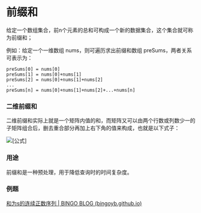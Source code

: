 # 前缀和

给定一个数组集合，前n个元素的总和可构成一个新的数据集合，这个集合就可称为前缀和；

例如：给定一个一维数组 nums，则可遍历求出前缀和数组 preSums，两者关系可表示为：

```
preSums[0] = nums[0]
preSums[1] = nums[0]+nums[1]
preSums[2] = nums[0]+nums[1]+nums[2]
...
preSums[n] = nums[0]+nums[1]+nums[2]+...+nums[n]
```

### 二维前缀和

二维前缀和实际上就是一个矩阵内值的和，而矩阵又可以由两个行数或列数少一的子矩阵组合后，删去重合部分再加上右下角的值来构成，也就是以下式子：

![[公式]](https://www.zhihu.com/equation?tex=b_%7Bx%2Cy%7D%3Db_%7Bx-1%2Cy%7D%2Bb_%7Bx%2Cy-1%7D-b_%7Bx-1%2Cy-1%7D%2Ba_%7Bx%2Cy%7D)



### 用途

前缀和是一种预处理，用于降低查询时的时间复杂度。



### 例题

[和为s的连续正数序列 | BINGO BLOG (bingoyb.github.io)](https://bingoyb.github.io/learn-blog/dist/algorithm/every/和为s的连续正数序列.html)



